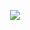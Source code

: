 
<p align="center">
    <img src="https://count.getloli.com/@Frenzycore?name=My&theme=booru-yuyuyui" />
</p>
